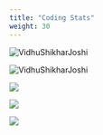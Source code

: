 ```yaml
---
title: "Coding Stats"
weight: 30
---
```


<p align="left"> <img src="https://github-readme-stats.vercel.app/api?username=misanthropicdeity&show_icons=true&theme=gotham&count_private=true" alt="VidhuShikharJoshi" />

<p align="left"> <img src="https://github-readme-stats.vercel.app/api/top-langs/?username=misanthropicdeity&layout=compact&theme=gotham" alt="VidhuShikharJoshi" />



<p align = "left"><img src = "https://github-readme-stats.vercel.app/api/wakatime?username=deity&theme=gotham" />


<p align = "left"> <img src = "https://img.shields.io/badge/dynamic/json?&color=1f8acb&logo=codeforces&label=Codeforces&url=https://competitive-coding-api.herokuapp.com/api/codeforces/deity_31&query=%24.rating&prefix=Rating%20&style=for-the-badge&cacheSeconds=86400" />


<p align = "left"><img src = "https://img.shields.io/badge/dynamic/json?label=CodeChef&query=%24.rating&url=https://competitive-coding-api.herokuapp.com/api/codechef/deity_31&prefix=Rating%20&logo=codechef&logoColor=f5f5dc&labelColor=7b5e47&style=for-the-badge&cacheSeconds=86400" />

